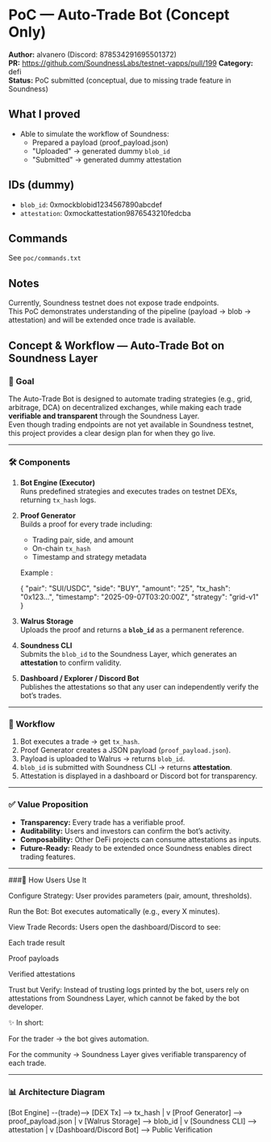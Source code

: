 # PoC — Auto-Trade Bot (Concept Only)

**Author:** alvanero (Discord: 878534291695501372)  
**PR:** https://github.com/SoundnessLabs/testnet-vapps/pull/199
**Category:** defi  
**Status:** PoC submitted (conceptual, due to missing trade feature in Soundness)

## What I proved
- Able to simulate the workflow of Soundness:
  - Prepared a payload (proof_payload.json)
  - "Uploaded" → generated dummy `blob_id`
  - "Submitted" → generated dummy attestation

## IDs (dummy)
- `blob_id`: 0xmockblobid1234567890abcdef  
- `attestation`: 0xmockattestation9876543210fedcba  

## Commands
See `poc/commands.txt`

## Notes
Currently, Soundness testnet does not expose trade endpoints.  
This PoC demonstrates understanding of the pipeline (payload → blob → attestation) and will be extended once trade is available.


## Concept & Workflow — Auto-Trade Bot on Soundness Layer

### 🎯 Goal
The Auto-Trade Bot is designed to automate trading strategies (e.g., grid, arbitrage, DCA) on decentralized exchanges, while making each trade **verifiable and transparent** through the Soundness Layer.  
Even though trading endpoints are not yet available in Soundness testnet, this project provides a clear design plan for when they go live.

---

### 🛠 Components
1. **Bot Engine (Executor)**  
   Runs predefined strategies and executes trades on testnet DEXs, returning `tx_hash` logs.

2. **Proof Generator**  
   Builds a proof for every trade including:
   - Trading pair, side, and amount  
   - On-chain `tx_hash`  
   - Timestamp and strategy metadata  

   Example :

   {
  "pair": "SUI/USDC",
  "side": "BUY",
  "amount": "25",
  "tx_hash": "0x123...",
  "timestamp": "2025-09-07T03:20:00Z",
  "strategy": "grid-v1"
}


3. **Walrus Storage**  
   Uploads the proof and returns a **`blob_id`** as a permanent reference.

4. **Soundness CLI**  
   Submits the `blob_id` to the Soundness Layer, which generates an **attestation** to confirm validity.

5. **Dashboard / Explorer / Discord Bot**  
   Publishes the attestations so that any user can independently verify the bot’s trades.

---

### 🔄 Workflow
1. Bot executes a trade → get `tx_hash`.  
2. Proof Generator creates a JSON payload (`proof_payload.json`).  
3. Payload is uploaded to Walrus → returns `blob_id`.  
4. `blob_id` is submitted with Soundness CLI → returns **attestation**.  
5. Attestation is displayed in a dashboard or Discord bot for transparency.

---

### ✅ Value Proposition
- **Transparency:** Every trade has a verifiable proof.  
- **Auditability:** Users and investors can confirm the bot’s activity.  
- **Composability:** Other DeFi projects can consume attestations as inputs.  
- **Future-Ready:** Ready to be extended once Soundness enables direct trading features.

---
###👤 How Users Use It

Configure Strategy:
User provides parameters (pair, amount, thresholds).

Run the Bot:
Bot executes automatically (e.g., every X minutes).

View Trade Records:
Users open the dashboard/Discord to see:

Each trade result

Proof payloads

Verified attestations

Trust but Verify:
Instead of trusting logs printed by the bot, users rely on attestations from Soundness Layer, which cannot be faked by the bot developer.

✨ In short:

For the trader → the bot gives automation.

For the community → Soundness Layer gives verifiable transparency of each trade.

---

### 📊 Architecture Diagram
[Bot Engine] --(trade)--> [DEX Tx] --> tx_hash
|
v
[Proof Generator] --> proof_payload.json
|
v
[Walrus Storage] --> blob_id
|
v
[Soundness CLI] --> attestation
|
v
[Dashboard/Discord Bot] --> Public Verification
